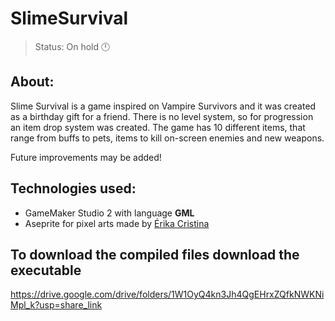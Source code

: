 # SlimeSurvival
> Status: On hold 🕛


## **About**:

Slime Survival is a game inspired on Vampire Survivors and it was created as a birthday gift for a friend.
There is no level system, so for progression an item drop system was created. The game has 10 different items, that range from buffs to pets, items to kill on-screen enemies and new weapons.

Future improvements may be added!


## **Technologies used**:
* GameMaker Studio 2 with language **GML**
* Aseprite for pixel arts made by [Érika Cristina](https://www.artstation.com/erika1001)

## To download the compiled files download the executable
https://drive.google.com/drive/folders/1W1OyQ4kn3Jh4QgEHrxZQfkNWKNiMpl_k?usp=share_link
